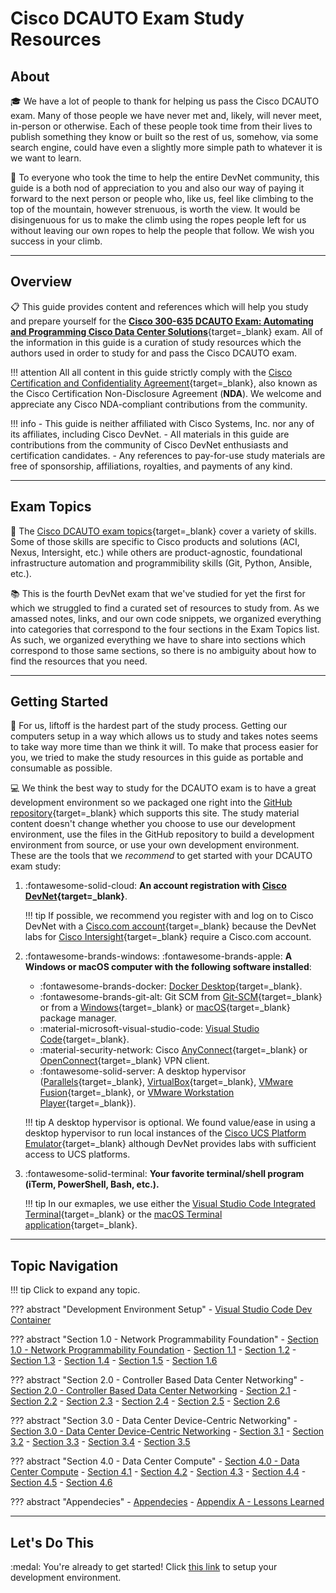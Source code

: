 # Cisco DCAUTO Exam Study Resources

## About

:mortar_board: We have a lot of people to thank for helping us pass the Cisco DCAUTO exam.  Many of those people we have never met and, likely, will never meet, in-person or otherwise.  Each of these people took time from their lives to publish something they know or built so the rest of us, somehow, via some search engine, could have even a slightly more simple path to whatever it is we want to learn.

:sunrise_over_mountains: To everyone who took the time to help the entire DevNet community, this guide is a both nod of appreciation to you and also our way of paying it forward to the next person or people who, like us, feel like climbing to the top of the mountain, however strenuous, is worth the view.  It would be disingenuous for us to make the climb using the ropes people left for us without leaving our own ropes to help the people that follow.  We wish you success in your climb.

---

## Overview

:clipboard: This guide provides content and references which will help you study and prepare yourself for the [**Cisco 300-635 DCAUTO Exam: Automating and Programming Cisco Data Center Solutions**](https://www.cisco.com/c/en/us/training-events/training-certifications/exams/current-list/dcauto-300-635.html "Cisco DCAUTO (300-635) Exam"){target=_blank} exam.  All of the information in this guide is a curation of study resources which the authors used in order to study for and pass the Cisco DCAUTO exam.

!!! attention
    All all content in this guide strictly comply with the [Cisco Certification and Confidentiality Agreement](https://www.cisco.com/c/dam/en_us/training-events/downloads/certificationNDA.pdf "Cisco Certification and Confidentiality Agreement"){target=_blank}, also known as the Cisco Certification Non-Disclosure Agreement (**NDA**).  We welcome and appreciate any Cisco NDA-compliant contributions from the community.

!!! info
    - This guide is neither affiliated with Cisco Systems, Inc. nor any of its affiliates, including Cisco DevNet.
    - All materials in this guide are contributions from the community of Cisco DevNet enthusiasts and certification candidates.
    - Any references to pay-for-use study materials are free of sponsorship, affiliations, royalties, and payments of any kind.

---

## Exam Topics

:notebook_with_decorative_cover: The [Cisco DCAUTO exam topics](https://learningnetwork.cisco.com/s/dcauto-exam-topics "Cisco DCAUTO Exam Topics"){target=_blank} cover a variety of skills.  Some of those skills are specific to Cisco products and solutions (ACI, Nexus, Intersight, etc.) while others are product-agnostic, foundational infrastructure automation and programmibility skills (Git, Python, Ansible, etc.).

:books: This is the fourth DevNet exam that we've studied for yet the first for which we struggled to find a curated set of resources to study from.  As we amassed notes, links, and our own code snippets, we organized everything into categories that correspond to the four sections in the Exam Topics list.  As such, we organized everything we have to share into sections which correspond to those same sections, so there is no ambiguity about how to find the resources that you need.

---

## Getting Started

:rocket: For us, liftoff is the hardest part of the study process.  Getting our computers setup in a way which allows us to study and takes notes seems to take way more time than we think it will.  To make that process easier for you, we tried to make the study resources in this guide as portable and consumable as possible.

:computer: We think the best way to study for the DCAUTO exam is to have a great development environment so we packaged one right into the [GitHub repository](https://github.com/wwt/dcauto-study-resources "DCAUTO Study Resources GitHub Repository"){target=_blank} which supports this site.  The study material content doesn't change whether you choose to use our development environment, use the files in the GitHub repository to build a development environment from source, or use your own development environment.  These are the tools that we *recommend* to get started with your DCAUTO exam study:

1. :fontawesome-solid-cloud: **An account registration with [Cisco DevNet](https://developer.cisco.com "Cisco DevNet"){target=_blank}**.

    !!! tip
        If possible, we recommend you register with and log on to Cisco DevNet with a [Cisco.com account](https://id.cisco.com/signin/register "Cisco.com Account Registration"){target=_blank} because the DevNet labs for [Cisco Intersight](https://www.intersight.com "Cisco Intersight"){target=_blank} require a Cisco.com account.

2. :fontawesome-brands-windows: :fontawesome-brands-apple: **A Windows or macOS computer with the following software installed**:
    - :fontawesome-brands-docker: [Docker Desktop](https://www.docker.com/products/docker-desktop "Docker Desktop Download"){target=_blank}.
    - :fontawesome-brands-git-alt: Git SCM from [Git-SCM](https://git-scm.com/downloads "Git-SCM Downloads"){target=_blank} or from a [Windows](https://community.chocolatey.org/packages/git "Git - Chocolatey for Windows"){target=_blank} or [macOS](https://brew.sh/ "Homebrew for macOS"){target=_blank} package manager.
    - :material-microsoft-visual-studio-code: [Visual Studio Code](https://code.visualstudio.com/ "Visual Studio Code"){target=_blank}.
    - :material-security-network: Cisco [AnyConnect](https://developer.cisco.com/site/sandbox/anyconnect/ "Cisco AnyConnect VPN Client"){target=_blank} or [OpenConnect](http://www.infradead.org/openconnect/ "OpenConnect VPN Client"){target=_blank} VPN client.
    - :fontawesome-solid-server: A desktop hypervisor ([Parallels](https://www.parallels.com/products/desktop/ "Parallels for Mac"){target=_blank}, [VirtualBox](https://www.virtualbox.org "VirtualBox"){target=_blank}, [VMware Fusion](https://www.vmware.com/products/fusion.html "VMware Fusion"){target=_blank}, or [VMware Workstation Player](https://www.vmware.com/products/workstation-player/workstation-player-evaluation.html "VMware Workstation Player"){target=_blank}).

    !!! tip
        A desktop hypervisor is optional.  We found value/ease in using a desktop hypervisor to run local instances of the [Cisco UCS Platform Emulator](https://community.cisco.com/t5/unified-computing-system/ucs-platform-emulator-downloads-ucspe-4-1-2cpe1-ucspe-4-0-4epe1/ta-p/3648177 "Cisco UCS Platform Emulator"){target=_blank} although DevNet provides labs with sufficient access to UCS platforms.

3. :fontawesome-solid-terminal: **Your favorite terminal/shell program (iTerm, PowerShell, Bash, etc.).**

    !!! tip
        In our exmaples, we use either the [Visual Studio Code Integrated Terminal](https://code.visualstudio.com/docs/editor/integrated-terminal "Visual Studio Code Integrated Terminal"){target=_blank} or the [macOS Terminal application](https://support.apple.com/guide/terminal/welcome/mac "macOS Terminal Application"){target=_blank}.

---

## Topic Navigation

!!! tip
    Click to expand any topic.

??? abstract "Development Environment Setup"
    - [Visual Studio Code Dev Container](sections/section_0.md "Visual Studio Code Dev Container")

??? abstract "Section 1.0 - Network Programmability Foundation"
    - [Section 1.0 - Network Programmability Foundation](sections/section_1.md "Network Programmability Foundation")
        - [Section 1.1](sections/section_1_1.md "Section 1.1")
        - [Section 1.2](sections/section_1_2.md "Section 1.2")
        - [Section 1.3](sections/section_1_3.md "Section 1.3")
        - [Section 1.4](sections/section_1_4.md "Section 1.4")
        - [Section 1.5](sections/section_1_5.md "Section 1.5")
        - [Section 1.6](sections/section_1_6.md "Section 1.6")

??? abstract "Section 2.0 - Controller Based Data Center Networking"
    - [Section 2.0 - Controller Based Data Center Networking](sections/section_2.md "Controller Based Data Center Networking")
        - [Section 2.1](sections/section_2_1.md "Section 2.1")
        - [Section 2.2](sections/section_2_2.md "Section 2.2")
        - [Section 2.3](sections/section_2_3.md "Section 2.3")
        - [Section 2.4](sections/section_2_4.md "Section 2.4")
        - [Section 2.5](sections/section_2_5.md "Section 2.5")
        - [Section 2.6](sections/section_2_6.md "Section 2.6")

??? abstract "Section 3.0 - Data Center Device-Centric Networking"
    - [Section 3.0 - Data Center Device-Centric Networking](sections/section_3.md "Data Center Device-Centric Networking")
        - [Section 3.1](sections/section_3_1.md "Section 3.1")
        - [Section 3.2](sections/section_3_2.md "Section 3.2")
        - [Section 3.3](sections/section_3_3.md "Section 3.3")
        - [Section 3.4](sections/section_3_4.md "Section 3.4")
        - [Section 3.5](sections/section_3_5.md "Section 3.5")

??? abstract "Section 4.0 - Data Center Compute"
    - [Section 4.0 - Data Center Compute](sections/section_4.md "Data Center Compute")
        - [Section 4.1](sections/section_4_1.md "Section 4.1")
        - [Section 4.2](sections/section_4_2.md "Section 4.2")
        - [Section 4.3](sections/section_4_3.md "Section 4.3")
        - [Section 4.4](sections/section_4_4.md "Section 4.4")
        - [Section 4.5](sections/section_4_5.md "Section 4.5")
        - [Section 4.6](sections/section_4_6.md "Section 4.6")

??? abstract "Appendecies"
    - [Appendecies](sections/appendecies.md "Appendix")
        - [Appendix A - Lessons Learned](sections/appendix_a.md "Lessons Learned")

---

## Let's Do This

:medal: You're already to get started! Click [this link](sections/section_0.md "Development Environment Setup") to setup your development environment.
